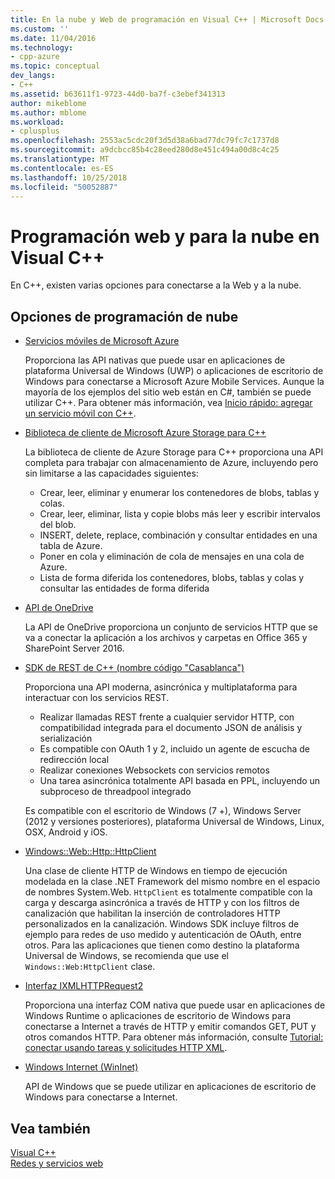 ```yaml
---
title: En la nube y Web de programación en Visual C++ | Microsoft Docs
ms.custom: ''
ms.date: 11/04/2016
ms.technology:
- cpp-azure
ms.topic: conceptual
dev_langs:
- C++
ms.assetid: b63611f1-9723-44d0-ba7f-c3ebef341313
author: mikeblome
ms.author: mblome
ms.workload:
- cplusplus
ms.openlocfilehash: 2553ac5cdc20f3d5d38a6bad77dc79fc7c1737d8
ms.sourcegitcommit: a9dcbcc85b4c28eed280d8e451c494a00d8c4c25
ms.translationtype: MT
ms.contentlocale: es-ES
ms.lasthandoff: 10/25/2018
ms.locfileid: "50052887"
---
```

# <a name="cloud-and-web-programming-in-visual-c"></a>Programación web y para la nube en Visual C++

En C++, existen varias opciones para conectarse a la Web y a la nube.

## <a name="cloud-programming-options"></a>Opciones de programación de nube

- [Servicios móviles de Microsoft Azure](http://www.windowsazure.com/develop/mobile/)

   Proporciona las API nativas que puede usar en aplicaciones de plataforma Universal de Windows (UWP) o aplicaciones de escritorio de Windows para conectarse a Microsoft Azure Mobile Services. Aunque la mayoría de los ejemplos del sitio web están en C#, también se puede utilizar C++. Para obtener más información, vea [Inicio rápido: agregar un servicio móvil con C++](https://msdn.microsoft.com/library/windows/apps/dn263181.aspx).

- [Biblioteca de cliente de Microsoft Azure Storage para C++](https://blogs.msdn.microsoft.com/windowsazurestorage/2015/04/29/microsoft-azure-storage-client-library-for-c-v1-0-0-general-availability/)

   La biblioteca de cliente de Azure Storage para C++ proporciona una API completa para trabajar con almacenamiento de Azure, incluyendo pero sin limitarse a las capacidades siguientes:

  - Crear, leer, eliminar y enumerar los contenedores de blobs, tablas y colas.
  - Crear, leer, eliminar, lista y copie blobs más leer y escribir intervalos del blob.
  - INSERT, delete, replace, combinación y consultar entidades en una tabla de Azure.
  - Poner en cola y eliminación de cola de mensajes en una cola de Azure.
  - Lista de forma diferida los contenedores, blobs, tablas y colas y consultar las entidades de forma diferida

- [API de OneDrive](https://dev.onedrive.com/README.htm)

   La API de OneDrive proporciona un conjunto de servicios HTTP que se va a conectar la aplicación a los archivos y carpetas en Office 365 y SharePoint Server 2016.

- [SDK de REST de C++ (nombre código "Casablanca")](https://github.com/Microsoft/cpprestsdk)

   Proporciona una API moderna, asincrónica y multiplataforma para interactuar con los servicios REST.

  - Realizar llamadas REST frente a cualquier servidor HTTP, con compatibilidad integrada para el documento JSON de análisis y serialización
  - Es compatible con OAuth 1 y 2, incluido un agente de escucha de redirección local
  - Realizar conexiones Websockets con servicios remotos
  - Una tarea asincrónica totalmente API basada en PPL, incluyendo un subproceso de threadpool integrado

   Es compatible con el escritorio de Windows (7 +), Windows Server (2012 y versiones posteriores), plataforma Universal de Windows, Linux, OSX, Android y iOS.

- [Windows::Web::Http::HttpClient](https://msdn.microsoft.com/library/windows/apps/windows.web.http.httpclient.aspx)

   Una clase de cliente HTTP de Windows en tiempo de ejecución modelada en la clase .NET Framework del mismo nombre en el espacio de nombres System.Web. `HttpClient` es totalmente compatible con la carga y descarga asincrónica a través de HTTP y con los filtros de canalización que habilitan la inserción de controladores HTTP personalizados en la canalización. Windows SDK incluye filtros de ejemplo para redes de uso medido y autenticación de OAuth, entre otros. Para las aplicaciones que tienen como destino la plataforma Universal de Windows, se recomienda que use el `Windows::Web:HttpClient` clase.

- [Interfaz IXMLHTTPRequest2](/previous-versions/windows/desktop/api/msxml6/nn-msxml6-ixmlhttprequest2)

   Proporciona una interfaz COM nativa que puede usar en aplicaciones de Windows Runtime o aplicaciones de escritorio de Windows para conectarse a Internet a través de HTTP y emitir comandos GET, PUT y otros comandos HTTP. Para obtener más información, consulte [Tutorial: conectar usando tareas y solicitudes HTTP XML](../parallel/concrt/walkthrough-connecting-using-tasks-and-xml-http-requests.md).

- [Windows Internet (WinInet)](/windows/desktop/WinInet/portal)

   API de Windows que se puede utilizar en aplicaciones de escritorio de Windows para conectarse a Internet.

## <a name="see-also"></a>Vea también

[Visual C++](../visual-cpp-in-visual-studio.md) <br/>
[Redes y servicios web](/windows/uwp/networking/)
